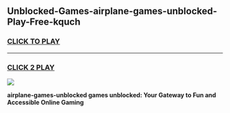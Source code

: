
## Unblocked-Games-airplane-games-unblocked-Play-Free-kquch
<h3>
<a href="https://premium76.site?title=airplane-games-unblocked&ref=20M">CLICK TO PLAY</a></h3>
<hr>

<h3>
<a href="https://premium76.site?title=airplane-games-unblocked&ref=20M">CLICK 2 PLAY</a>
  
</h3>

<a href="https://premium76.site?title=airplane-games-unblocked&ref=19M"><img src="https://clearcache.store/games.png"></a>


**airplane-games-unblocked games unblocked: Your Gateway to Fun and Accessible Online Gaming**
